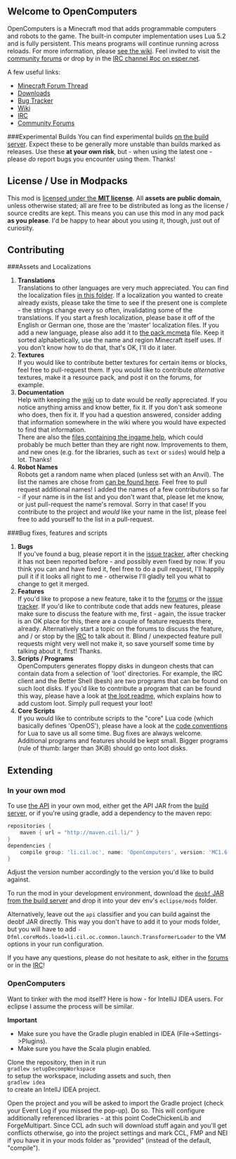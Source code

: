 ## Welcome to OpenComputers
OpenComputers is a Minecraft mod that adds programmable computers and robots to the game. The built-in computer implementation uses Lua 5.2 and is fully persistent. This means programs will continue running across reloads. For more information, please [see the wiki][wiki]. Feel invited to visit the [community forums][forums] or drop by in the [IRC channel #oc on esper.net][irc].

A few useful links:
* [Minecraft Forum Thread][mcf]
* [Downloads][releases]
* [Bug Tracker][issues]
* [Wiki][wiki]
* [IRC][irc]
* [Community Forums][forums]

###Experimental Builds
You can find experimental builds [on the build server][jenkins]. Expect these to be generally more unstable than builds marked as releases. Use these **at your own risk**, but - when using the latest one - please *do* report bugs you encounter using them. Thanks!

## License / Use in Modpacks
This mod is [licensed under the **MIT license**](https://github.com/MightyPirates/OpenComputers/blob/master/LICENSE). All **assets are public domain**, unless otherwise stated; all are free to be distributed as long as the license / source credits are kept. This means you can use this mod in any mod pack **as you please**. I'd be happy to hear about you using it, though, just out of curiosity.

## Contributing
###Assets and Localizations
1. **Translations**  
   Translations to other languages are very much appreciated. You can find the localization files [in this folder][localizations]. If a localization you wanted to create already exists, please take the time to see if the present one is complete - the strings change every so often, invalidating some of the translations. If you start a fresh localization, please base it off of the English or German one, those are the 'master' localization files. If you add a new language, please also add it to [the pack.mcmeta][pack.mcmeta] file. Keep it sorted alphabetically, use the name and region Minecraft itself uses. If you don't know how to do that, that's OK, I'll do it later.
2. **Textures**  
   If you would like to contribute better textures for certain items or blocks, feel free to pull-request them. If you would like to contribute *alternative* textures, make it a resource pack, and post it on the forums, for example.
3. **Documentation**  
   Help with keeping the [wiki][] up to date would be *really* appreciated. If you notice anything amiss and know better, fix it. If you don't ask someone who does, then fix it. If you had a question answered, consider adding that information somewhere in the wiki where you would have expected to find that information.  
   There are also the [files containing the ingame help][manpages], which could probably be much better than they are right now. Improvements to them, and new ones (e.g. for the libraries, such as `text` or `sides`) would help a lot. Thanks!
4. **Robot Names**  
   Robots get a random name when placed (unless set with an Anvil). The list the names are chose from [can be found here][robot names]. Feel free to pull request additional names! I added the names of a few contributors so far - if your name is in the list and you don't want that, please let me know, or just pull-request the name's removal. Sorry in that case! If you contribute to the project and *would* like your name in the list, please feel free to add yourself to the list in a pull-request.

###Bug fixes, features and scripts
1. **Bugs**  
   If you've found a bug, please report it in the [issue tracker][issues], after checking it has not been reported before - and possibly even fixed by now. If you think you can and have fixed it, feel free to do a pull request, I'll happily pull it if it looks all right to me - otherwise I'll gladly tell you what to change to get it merged.
2. **Features**  
   If you'd like to propose a new feature, take it to the [forums][] or the [issue tracker][issues]. If you'd like to contribute code that adds new features, please make sure to discuss the feature with me, first - again, the issue tracker is an OK place for this, there are a couple of feature requests there, already. Alternatively start a topic on the forums to discuss the feature, and / or stop by the [IRC][irc] to talk about it. Blind / unexpected feature pull requests might very well not make it, so save yourself some time by talking about it, first! Thanks.
3. **Scripts / Programs**  
   OpenComputers generates floppy disks in dungeon chests that can contain data from a selection of 'loot' directories. For example, the IRC client and the Better Shell (besh) are two programs that can be found on such loot disks. If you'd like to contribute a program that can be found this way, please have a look at [the loot readme][loot], which explains how to add custom loot. Simply pull request your loot!
4. **Core Scripts**  
   If you would like to contribute scripts to the "core" Lua code (which basically defines 'OpenOS'), please have a look at the [code conventions][] for Lua to save us all some time. Bug fixes are always welcome. Additional programs and features should be kept small. Bigger programs (rule of thumb: larger than 3KiB) should go onto loot disks.

## Extending
### In your own mod
To use [the API][api] in your own mod, either get the API JAR from the [build server][jenkins], or if you're using gradle, add a dependency to the maven repo:
```groovy
repositories {
    maven { url = "http://maven.cil.li/" }
}
dependencies {
    compile group: 'li.cil.oc', name: 'OpenComputers', version: 'MC1.6.4-1.3.3.554', classifier: 'api'
}
```
Adjust the version number accordingly to the version you'd like to build against.

To run the mod in your development environment, download the [`deobf` JAR from the build server][deobf-jar] and drop it into your dev env's `eclipse/mods` folder.

Alternatively, leave out the `api` classifier and you can build against the deobf JAR directly. This way you don't have to add it to your mods folder, but you will have to add `-Dfml.coreMods.load=li.cil.oc.common.launch.TransformerLoader` to the VM options in your run configuration.

If you have any questions, please do not hesitate to ask, either in the [forums][] or in the [IRC][irc]!

### OpenComputers
Want to tinker with the mod itself? Here is how - for IntelliJ IDEA users. For eclipse I assume the process will be similar.

**Important**
- Make sure you have the Gradle plugin enabled in IDEA (File->Settings->Plugins).
- Make sure you have the Scala plugin enabled.

Clone the repository, then in it run  
`gradlew setupDecompWorkspace`  
to setup the workspace, including assets and such, then  
`gradlew idea`  
to create an IntellJ IDEA project.

Open the project and you will be asked to import the Gradle project (check your Event Log if you missed the pop-up). Do so. This will configure additionally referenced libraries - at this point CodeChickenLib and ForgeMultipart. Since CCL adn such will download stuff again and you'll get conflicts otherwise, go into the project settings and mark CCL, FMP and NEI if you have it in your mods folder as "provided" (instead of the default, "compile").



[api]: https://github.com/MightyPirates/OpenComputers/tree/master/src/main/java/li/cil/oc/api
[code conventions]: https://github.com/MightyPirates/OpenComputers/wiki/CodeConventions
[deobf-jar]: http://oc.cil.li/index.php?/page/latest.php?type=deobf
[forums]: http://oc.cil.li/
[irc]: http://webchat.esper.net/?channels=#oc
[issues]: https://github.com/MightyPirates/OpenComputers/issues?state=open
[jenkins]: http://ci.cil.li/
[localizations]: https://github.com/MightyPirates/OpenComputers/tree/master/src/main/resources/assets/opencomputers/lang
[loot]: https://github.com/MightyPirates/OpenComputers/tree/master/src/main/resources/assets/opencomputers/loot
[manpages]: https://github.com/MightyPirates/OpenComputers/tree/master/src/main/resources/assets/opencomputers/lua/rom/usr/man
[mcf]: http://www.minecraftforum.net/topic/2201440-opencomputers-v122/
[pack.mcmeta]: https://github.com/MightyPirates/OpenComputers/blob/master/src/main/resources/pack.mcmeta
[releases]: https://github.com/MightyPirates/OpenComputers/releases
[robot names]: https://github.com/MightyPirates/OpenComputers/blob/master/src/main/resources/assets/opencomputers/robot.names
[wiki]: https://ocdoc.cil.li/
